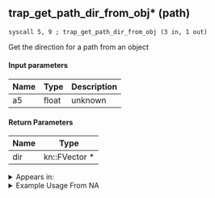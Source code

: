 ## trap_get_path_dir_from_obj* (path)

`syscall 5, 9 ; trap_get_path_dir_from_obj (3 in, 1 out)`

Get the direction for a path from an object

#### Input parameters
| Name | Type | Description
|------|------|------------
| a5   | float   | unknown


#### Return Parameters
| Name | Type
|------|-----
| dir   | kn::FVector *   


<details>
	<summary>Appears in:</summary>

</details>

<details>
	<summary>Example Usage From NA</summary>
```

```
</details>

